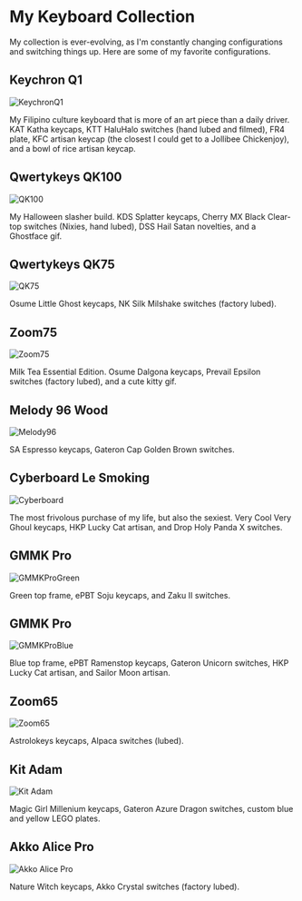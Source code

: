# My Keyboard Collection

My collection is ever-evolving, as I'm constantly changing configurations and switching things up. Here are some of my favorite configurations.

## Keychron Q1

![KeychronQ1](../assets/KeychronQ1.jpg)

My Filipino culture keyboard that is more of an art piece than a daily driver. KAT Katha keycaps, KTT HaluHalo switches (hand lubed and filmed), FR4 plate, KFC artisan keycap (the closest I could get to a Jollibee Chickenjoy), and a bowl of rice artisan keycap.

## Qwertykeys QK100

![QK100](../assets/QK100.jpg)

My Halloween slasher build. KDS Splatter keycaps, Cherry MX Black Clear-top switches (Nixies, hand lubed), DSS Hail Satan novelties, and a Ghostface gif. 

## Qwertykeys QK75

![QK75](../assets/QK75.jpg)

Osume Little Ghost keycaps, NK Silk Milshake switches (factory lubed).

## Zoom75

![Zoom75](../assets/Zoom75.jpg)

Milk Tea Essential Edition. Osume Dalgona keycaps, Prevail Epsilon switches (factory lubed), and a cute kitty gif.

## Melody 96 Wood

![Melody96](../assets/Melody96.jpg)

SA Espresso keycaps, Gateron Cap Golden Brown switches.

## Cyberboard Le Smoking

![Cyberboard](../assets/Cyberboard.jpg)

The most frivolous purchase of my life, but also the sexiest. Very Cool Very Ghoul keycaps, HKP Lucky Cat artisan, and Drop Holy Panda X switches.

## GMMK Pro

![GMMKProGreen](../assets/GMMKProGreen.jpg)

Green top frame, ePBT Soju keycaps, and Zaku II switches.

## GMMK Pro

![GMMKProBlue](../assets/GMMKProBlue.jpg)

Blue top frame, ePBT Ramenstop keycaps, Gateron Unicorn switches, HKP Lucky Cat artisan, and Sailor Moon artisan.

## Zoom65

![Zoom65](../assets/Zoom65.jpg)

Astrolokeys keycaps, Alpaca switches (lubed).

## Kit Adam

![Kit Adam](../assets/Adam.jpg)

Magic Girl Millenium keycaps, Gateron Azure Dragon switches, custom blue and yellow LEGO plates.

## Akko Alice Pro

![Akko Alice Pro](../assets/AkkoAlicePro.jpg)

Nature Witch keycaps, Akko Crystal switches (factory lubed).